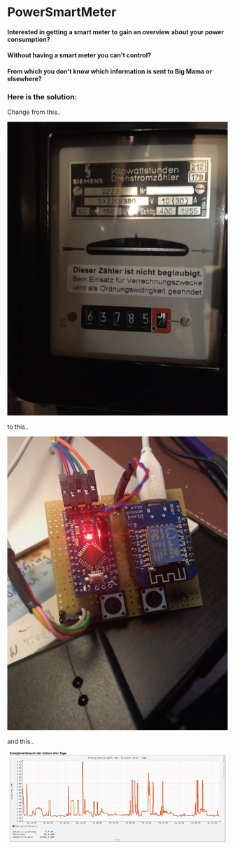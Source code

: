 # PowerSmartMeter

#### Interested in getting a smart meter to gain an overview about your power consumption?
#### Without having a smart meter you can't control? 
#### From which you don't know which information is sent to Big Mama or elsewhere?

### Here is the solution:

Change from this..

![legacy power meter](/Art/IMG_4602.png)


to this..

![smart meter](/Art/IMG_0653.jpg)


and this..

![smart meter diagram](/Art/power_consumption.jpg)

